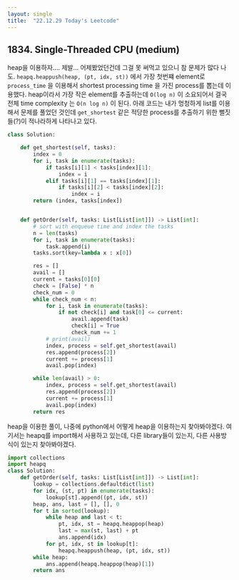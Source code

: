 ```yaml
---
layout: single
title:  "22.12.29 Today's Leetcode"
---
```


## 1834. Single-Threaded CPU (medium)

heap을 이용하자.... 제발... 어제봤었던건데 그걸 못 써먹고 있으니 참 문제가 많다 나도.
`heapq.heappush(heap, (pt, idx, st))` 에서 가장 첫번쨰 element로 `process_time` 을 이용해서 shortest processing time 을 가진 process를 뽑는데
이용했다. heap이라서 가장 작은 element를 추출하는데 `O(log n)` 이 소요되어서 결국 전체 time complexity 는 `O(n log n)` 이 된다. 아래 코드는 내가 멍청하게
list를 이용해서 문제를 풀었던 것인데 `get_shortest` 같은 적당한 process를 추출하기 위한 뻘짓들(?)이 적나라하게 나타나고 있다.

```python
class Solution:

    def get_shortest(self, tasks):
        index = 0
        for i, task in enumerate(tasks):
            if tasks[i][1] < tasks[index][1]:
                index = i
            elif tasks[i][1] == tasks[index][1]:
                if tasks[i][2] < tasks[index][2]:
                    index = i
        return (index, tasks[index])


    def getOrder(self, tasks: List[List[int]]) -> List[int]:
        # sort with enqueue time and index the tasks
        n = len(tasks)
        for i, task in enumerate(tasks):
            task.append(i)
        tasks.sort(key=lambda x : x[0])

        res = []
        avail = []
        current = tasks[0][0]
        check = [False] * n
        check_num = 0
        while check_num < n:
            for i, task in enumerate(tasks):
                if not check[i] and task[0] <= current:
                    avail.append(task)
                    check[i] = True
                    check_num += 1
            # print(avail)
            index, process = self.get_shortest(avail)
            res.append(process[2])
            current += process[1]
            avail.pop(index)

        while len(avail) > 0:
            index, process = self.get_shortest(avail)
            res.append(process[2])
            current += process[1]
            avail.pop(index)
        return res
```

heap을 이용한 풀이, 나중에 python에서 어떻게 heap을 이용하는지 찾아봐야겠다. 여기서는 heapq를 import해서 사용하고 있는데,
다른 library들이 있는지, 다른 사용방식이 있는지 찾아봐야겠다.

```python
import collections
import heapq
class Solution:
    def getOrder(self, tasks: List[List[int]]) -> List[int]:
        lookup = collections.defaultdict(list)
        for idx, (st, pt) in enumerate(tasks):
            lookup[st].append((pt, idx, st))
        heap, ans, last = [], [], 0
        for t in sorted(lookup):
            while heap and last < t:
                pt, idx, st = heapq.heappop(heap)
                last = max(st, last) + pt
                ans.append(idx)
            for pt, idx, st in lookup[t]:
                heapq.heappush(heap, (pt, idx, st))
        while heap:
            ans.append(heapq.heappop(heap)[1])
        return ans
```

